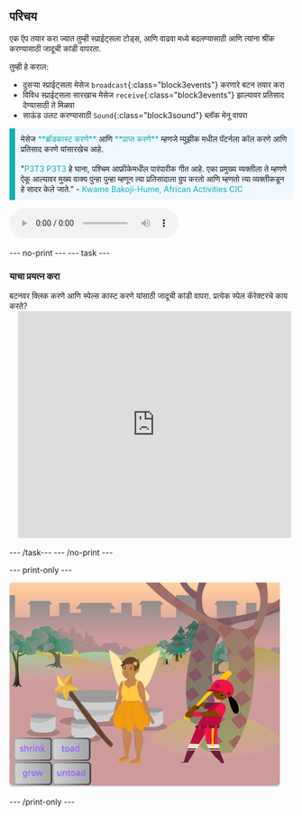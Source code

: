## परिचय

एक ऍप तयार करा ज्यात तुम्ही स्प्राईट्सला टोड्स, आणि वाढवा मध्ये बदलण्यासाठी आणि त्यांना श्रींक करण्यासाठी जादूची कांडी वापरता.

तुम्ही हे कराल:
+ दुसऱ्या स्प्राईट्सला मेसेज `broadcast`{:class="block3events"} करणारे बटन तयार करा
+ विविध स्प्राईट्सला सारखाच मेसेज `receive`{:class="block3events"} झाल्यावर प्रतिसाद देण्यासाठी ते मिळवा
+ साऊंड उलट करण्यासाठी `Sound`{:class="block3sound"} ब्लॉक मेनू वापरा

<p style="border-left: solid; border-width:10px; border-color: #0faeb0; background-color: aliceblue; padding: 10px;">
मेसेज <span style="color: #0faeb0">**ब्रॉडकास्ट करणे**</span> आणि <span style="color: #0faeb0">**प्राप्त करणे**</span> म्हणजे म्युझीक मधील पॅटर्नला कॉल करणे आणि प्रतिसाद करणे यांसारखेच आहे.
<br>
<br>
  "<span style="color: #0faeb0">P3T3 P3T3</span> हे घाना, पश्चिम आफ्रीकेमधील पारंपारीक गीत आहे. एका प्रमुख्य व्यक्तीला ते म्हणणे ऐकू आल्यावर मुख्य वाक्य पुन्हा पुन्हा म्हणून त्या प्रतिसादाला ग्रुप करतो आणि म्हणतो त्या व्यक्तीकडून हे सादर केले जाते." - <span style="color: #0faeb0">Kwame Bakoji-Hume, African Activities CIC</span>

<audio controls><source src="images/Pete-Pete.mp3" type="audio/wav"></audio>  
</p>

--- no-print --- --- task ---

### याचा प्रयत्न करा
<div style="display: flex; flex-wrap: wrap">
<div style="flex-basis: 175px; flex-grow: 1">  
बटनवर क्लिक करणे आणि स्पेल्स कास्ट करणे यांसाठी जादूची कांडी वापरा. प्रत्येक स्पेल कॅरेक्टरचे काय करते?
</div>
<div class="scratch-preview" style="margin-left: 15px;">
  <iframe allowtransparency="true" width="485" height="402" src="https://scratch.mit.edu/projects/embed/518413238/?autostart=false" frameborder="0"></iframe>
</div>
</div>

--- /task--- --- /no-print ---

--- print-only ---

![पूर्ण केलेला प्रोजेक्ट](images/showcase_static.png)

--- /print-only ---
